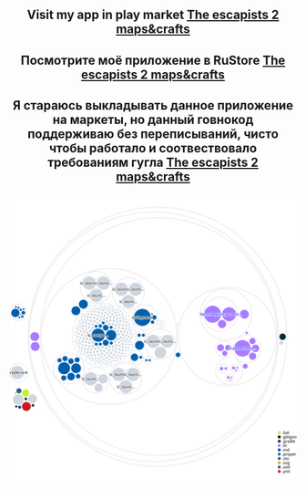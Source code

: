 <h2 align="center"> Visit my app in play market <a href="https://play.google.com/store/apps/details?id=my.guide.theescapists2">The escapists 2 maps&crafts</a></h2>
<h2 align="center"> Посмотрите моё приложение в RuStore <a href="https://apps.rustore.ru/app/my.guide.theescapists2">The escapists 2 maps&crafts</a></h2>
<h2 align="center"> Я стараюсь выкладывать данное приложение на маркеты, но данный говнокод поддерживаю без переписываний, чисто чтобы работало и соотвествовало требованиям гугла <a href="https://apps.rustore.ru/app/my.guide.theescapists2">The escapists 2 maps&crafts</a></h2>


<p align="center">
  <img width="600" alt="2" src="https://github.com/GvidoNN/TheEscapists2Wiki/blob/master/diagram.svg">
</p>
